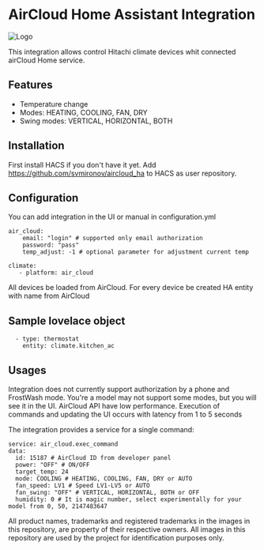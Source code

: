 # AirCloud Home Assistant Integration

![Logo](https://github.com/svmironov/aircloud_ha/blob/main/custom_components/air_cloud/img/icon.png?raw=true)

This integration allows control Hitachi climate devices whit connected airCloud Home service.

## Features

* Temperature change
* Modes: HEATING, COOLING, FAN, DRY
* Swing modes: VERTICAL, HORIZONTAL, BOTH

## Installation

First install HACS if you don't have it yet. Add https://github.com/svmironov/aircloud_ha to HACS as user repository.

## Configuration

You can add integration in the UI or manual in configuration.yml

    air_cloud:
        email: "login" # supported only email authorization
        password: "pass"
        temp_adjust: -1 # optional parameter for adjustment current temp

    climate:
       - platform: air_cloud

All devices be loaded from AirCloud. For every device be created HA entity with name from AirCloud

## Sample lovelace object

      - type: thermostat
        entity: climate.kitchen_ac

## Usages

Integration does not currently support authorization by a phone and FrostWash mode. You're a model may not support some modes, but you will see it in the UI.
AirCloud API have low performance. Execution of commands and updating the UI occurs with latency from 1 to 5 seconds

The integration provides a service for a single command: 

    service: air_cloud.exec_command
    data:
      id: 15187 # AirCloud ID from developer panel 
      power: "OFF" # ON/OFF
      target_temp: 24 
      mode: COOLING # HEATING, COOLING, FAN, DRY or AUTO
      fan_speed: LV1 # Speed LV1-LV5 or AUTO
      fan_swing: "OFF" # VERTICAL, HORIZONTAL, BOTH or OFF
      humidity: 0 # It is magic number, select experimentally for your model from 0, 50, 2147483647

All product names, trademarks and registered trademarks in the images in this repository, are property of their respective owners. All images in this repository are used by the project for identification purposes only.
